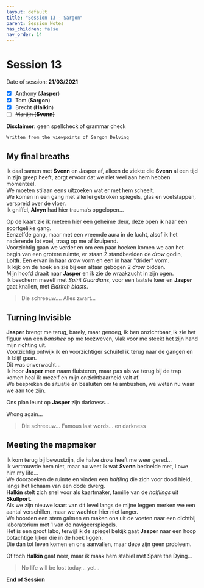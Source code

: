 ```yaml
---
layout: default
title: "Session 13 - Sargon"
parent: Session Notes
has_children: false
nav_order: 14
---
```


# Session 13

Date of session: **21/03/2021**

- [X] Anthony (**Jasper**)
- [X] Tom (**Sargon**)
- [X] Brecht (**Halkin**)
- [ ] ~~Martijn (**Svenn**)~~

**Disclaimer**: geen spellcheck of grammar check

```
Written from the viewpoints of Sargon Delving
```

## My final breaths

Ik daal samen met **Svenn** en Jasper af, alleen de ziekte die **Svenn** al een tijd in zijn greep heeft, zorgt ervoor dat we niet veel aan hem hebben momenteel.  
We moeten stilaan eens uitzoeken wat er met hem scheelt.  
We komen in een gang met allerlei gebroken spiegels, glas en voetstappen, verspreid over de vloer.  
Ik gniffel, **Alvyn** had hier trauma’s opgelopen…  

Op de kaart zie ik meteen hier een geheime deur, deze open ik naar een soortgelijke gang.  
Eenzelfde gang, maar met een vreemde aura in de lucht, alsof ik het naderende lot voel, traag op me af kruipend.  
Voorzichtig gaan we verder en om een paar hoeken komen we aan het begin van een grotere ruimte, er staan 2 standbeelden de *drow* godin, **Lolth**. Een ervan in haar *drow* vorm en een in haar "drider" vorm.  
Ik kijk om de hoek en zie bij een altaar gebogen 2 *drow* bidden.  
Mijn hoofd draait naar **Jasper** en ik zie de wraakzucht in zijn ogen.  
Ik bescherm mezelf met *Spirit Guardians*, voor een laatste keer en **Jasper** gaat knallen, met *Eldritch blasts*.  

> Die schreeuw…. Alles zwart…

## Turning Invisible

**Jasper** brengt me terug, barely, maar genoeg, ik ben onzichtbaar, ik zie het figuur van een *banshee* op me toezweven, vlak voor me steekt het zijn hand mijn richting uit.  
Voorzichtig ontwijk ik en voorzichtiger schuifel ik terug naar de gangen en ik blijf gaan.  
Dit was onverwacht…  
Ik hoor **Jasper** men naam fluisteren, maar pas als we terug bij de trap komen heal ik mezelf en mijn onzichtbaarheid valt af.  
We bespreken de situatie en besluiten om te ambushen, we weten nu waar we aan toe zijn.  

Ons plan leunt op **Jasper** zijn darkness…  

Wrong again…  

> Die schreeuw… Famous last words… en darkness  

## Meeting the mapmaker

Ik kom terug bij bewustzijn, die halve *drow* heeft me weer gered…  
Ik vertrouwde hem niet, maar nu weet ik wat **Svenn** bedoelde met, I owe him my life…  
We doorzoeken de ruimte en vinden een *halfling* die zich voor dood hield, langs het lichaam van een dode dwerg.  
**Halkin** stelt zich snel voor als kaartmaker, familie van de *halflings* uit **Skullport**.  
Als we zijn nieuwe kaart van dit level langs de mijne leggen merken we een aantal verschillen, maar we wachten hier niet langer.  
We hoorden een stem galmen en maken ons uit de voeten naar een dichtbij laboratorium met 1 van de navigeerspiegels.  
Het is een groot labo, terwijl ik de spiegel bekijk gaat **Jasper** naar een hoop botachtige lijken die in de hoek liggen.  
Die dan tot leven komen en ons aanvallen, maar deze zijn geen probleem.  

Of toch **Halkin** gaat neer, maar ik maak hem stabiel met Spare the Dying…  

> No life will be lost today… yet…  

**End of Session**
